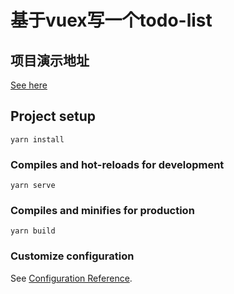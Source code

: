 # 基于vuex写一个todo-list

## 项目演示地址
[See here](https://s3-2909.github.io/vuex_TodoList/ )

## Project setup
```
yarn install
```

### Compiles and hot-reloads for development
```
yarn serve
```

### Compiles and minifies for production
```
yarn build
```

### Customize configuration
See [Configuration Reference](https://cli.vuejs.org/config/).
